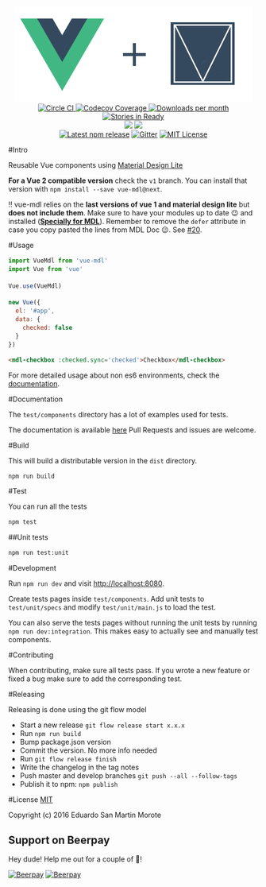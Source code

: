 <p align="center">
  <img src="logo.png"/>
  <br/>
  <a href="https://circleci.com/gh/posva/vue-mdl">
    <img alt="Circle CI" src="https://img.shields.io/circleci/project/posva/vue-mdl/develop.svg" />
  </a>
  <a href="https://codecov.io/gh/posva/vue-mdl">
    <img alt="Codecov Coverage" src="https://img.shields.io/codecov/c/github/posva/vue-mdl/develop.svg?maxAge=2592000" />
  </a>
  <a href="https://www.npmjs.com/package/vue-mdl"><img src="https://img.shields.io/npm/dm/vue-mdl.svg" alt="Downloads per month"></a>
  <a href="http://waffle.io/posva/vue-mdl"><img src="https://badge.waffle.io/posva/vue-mdl.svg?label=ready&title=Ready" alt="Stories in Ready"></a>
  <br>
  <a href="https://david-dm.org/posva/vue-mdl#info=devDependencies" title="devDependency status"><img src="https://david-dm.org/posva/vue-mdl/dev-status.svg"/></a>
  <a href="https://david-dm.org/posva/vue-mdl#info=peerDependencies" title="peerDependency status"><img src="https://david-dm.org/posva/vue-mdl/peer-status.svg"/></a>
  <br>
  <a href="https://www.npmjs.com/package/vue-mdl"><img src="https://img.shields.io/npm/v/vue-mdl.svg" alt="Latest npm release"></a>
  <a href="https://gitter.im/posva/vue-mdl?utm_source=badge&utm_medium=badge&utm_campaign=pr-badgel"><img src="https://badges.gitter.im/posva/vue-mdl.svg" alt="Gitter"></a>
  <a href="https://github.com/posva/vue-mdl/blob/develop/LICENSE"><img src="https://img.shields.io/github/license/mashape/apistatus.svg" alt="MIT License"></a>
</p>

#Intro

Reusable Vue components using [Material Design Lite](https://github.com/google/material-design-lite)

**For a Vue 2 compatible version** check the `v1` branch. You can install that version with `npm install --save vue-mdl@next`.

‼️ vue-mdl relies on the **last versions of vue 1 and material design lite** but **does not include them**. Make sure to have your modules up to date 😉 and installed (**[Specially for MDL](https://getmdl.io/started/index.html#download)**). Remember to remove the `defer` attribute in case you copy pasted the lines from MDL Doc 😉. See [#20](https://github.com/posva/vue-mdl/issues/20).

#Usage

```js
import VueMdl from 'vue-mdl'
import Vue from 'vue'

Vue.use(VueMdl)

new Vue({
  el: '#app',
  data: {
    checked: false
  }
})
```

```html
<mdl-checkbox :checked.sync='checked'>Checkbox</mdl-checkbox>
```

For more detailed usage about non es6 environments, check the
[documentation](http://posva.net/vue-mdl/#usage).

#Documentation

The `test/components` directory has a lot of examples used for tests.

The documentation is available [here](http://posva.net/vue-mdl)
Pull Requests and issues are welcome.

#Build

This will build a distributable version in the `dist` directory.
```bash
npm run build
```

#Test

You can run all the tests
```bash
npm test
```

##Unit tests
```bash
npm run test:unit
```

#Development

Run `npm run dev` and visit [http://localhost:8080](http://localhost:8080).

Create tests pages inside `test/components`. Add unit tests to `test/unit/specs`
and modify `test/unit/main.js` to load the test.

You can also serve the tests pages without running the unit tests by running
`npm run dev:integration`. This makes easy to actually see and manually test
components.

#Contributing

When contributing, make sure all tests pass.
If you wrote a new feature or fixed a bug make sure to add the corresponding test.

#Releasing

Releasing is done using the git flow model

- Start a new release `git flow release start x.x.x`
- Run `npm run build`
- Bump package.json version
- Commit the version. No more info needed
- Run `git flow release finish`
- Write the changelog in the tag notes
- Push master and develop branches `git push --all --follow-tags`
- Publish it to npm: `npm publish`

#License
[MIT](http://opensource.org/licenses/MIT)

Copyright (c) 2016 Eduardo San Martin Morote

## Support on Beerpay
Hey dude! Help me out for a couple of :beers:!

[![Beerpay](https://beerpay.io/posva/vue-mdl/badge.svg?style=beer-square)](https://beerpay.io/posva/vue-mdl)  [![Beerpay](https://beerpay.io/posva/vue-mdl/make-wish.svg?style=flat-square)](https://beerpay.io/posva/vue-mdl?focus=wish)
